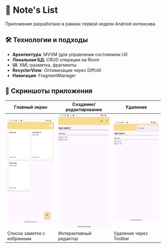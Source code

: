 # 📱 Note's List 

Приложение разработано в рамках первой недели Android-интенсива.

## 🛠 Технологии и подходы

- **Архитектура**: MVVM (для управления состоянием UI)
- **Локальная БД**: CRUD операции на Room
- **UI**: XML-разметка, фрагменты
- **RecyclerView**: Оптимизация через DiffUtil
- **Навигация**: FragmentManager

## 📸 Скриншоты приложения
<div align="center">

| Главный экран | Создание/редактирование | Удаление |
|---------------|-------------------------|----------|
| <img src="./docs/images/Screenshot_2.png" width="200" alt="Список заметок"> | <img src="./docs/images/Screenshot_3.png" width="200" alt="Редактор"> | <img src="./docs/images/Screenshot_4.png" width="200" alt="Удаление"> |
| Список заметок с избранным | Интерактивный редактор | Удаление через Toolbar |

</div>
